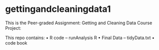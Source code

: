 # gettingandcleaningdata1

This is the Peer-graded Assignment: Getting and Cleaning Data Course Project:

This repo contains: 
•	R code – runAnalysis R
•	Final Data – tidyData.txt
•	code book
